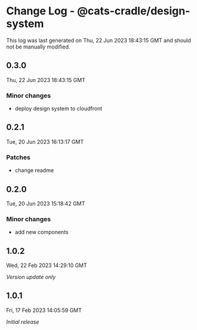 # Change Log - @cats-cradle/design-system

This log was last generated on Thu, 22 Jun 2023 18:43:15 GMT and should not be manually modified.

## 0.3.0
Thu, 22 Jun 2023 18:43:15 GMT

### Minor changes

- deploy design system to cloudfront

## 0.2.1
Tue, 20 Jun 2023 16:13:17 GMT

### Patches

- change readme

## 0.2.0
Tue, 20 Jun 2023 15:18:42 GMT

### Minor changes

- add new components

## 1.0.2
Wed, 22 Feb 2023 14:29:10 GMT

_Version update only_

## 1.0.1
Fri, 17 Feb 2023 14:05:59 GMT

_Initial release_

